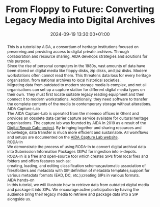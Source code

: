 ---
abstract: 'This is a tutorial by AIDA, a consortium of heritage institutions focused
  on preserving and providing access to digital private archives. Through collaboration
  and resource sharing, AIDA develops strategies and solutions for this purpose.


  Since the rise of personal computers in the 1980s, vast amounts of data have been
  stored on digital media like floppy disks, zip disks, and jaz disks. Modern workstations
  often cannot read them. This threatens data loss for every heritage organisation,
  from national archives to local historical societies.


  Migrating data from outdated to modern storage media is complex, and not all organisations
  can set up a capture station for different digital media types on their own. They
  must first locate suitable legacy reading equipment and then connect it to modern
  workstations. Additionally, they need software to transfer the complete contents
  of the media to contemporary storage without alterations.


  AIDA Capture-Lab

  ----------------


  The AIDA Capture-Lab is operated from the meemoo offices in Ghent and provides an
  obsolete data carrier capture service available for cultural heritage organisations.
  The capture lab was founded by AIDA in 2019 as a result of the [Digital Repair Cafe
  project](https://meemoo.be/en/projects/digital-repair-cafe). By bringing together
  and sharing resources and knowledge, data transfer is much more efficient and sustainable.
  All workflows and setups are documented on the [AIDA Capture Lab website](https://automatic-ingest-digital-archives.github.io/Digital-Repair-Cafe/).


  RODA-In

  -------


  We demonstrate the process of using RODA-In to convert digital archival data into
  Submission Information Packages (SIPs) for ingestion into e-depots.


  RODA-In is a free and open-source tool which creates SIPs from local files and folders
  and offers features such as:

  - creating, loading, and editing classification schemas;

  - automatic association of files/folders and metadata with SIP;

  - definition of metadata templates;

  - support for various metadata formats (EAD, DC, etc.);

  - creating SIPs in various formats.


  AIDA hands-on

  -------------


  In this tutorial, we will illustrate how to retrieve data from outdated digital
  media and package it into SIPs. We encourage active participation by having the
  audience bring their legacy media to retrieve and package data into a SIP alongside
  us.'
creators:
- Jelle Kleevens
- ' Lode Scheers'
- ' Nastasia Vanderperren'
date: 2024-09-19 13:30:00+01:00
document_url: ''
grand_parent: iPRES
institutions: []
keywords:
- approaches to preservation
- start 2 preserve
landing_page_url: ''
language: eng
layout: publication
license: Creative Commons Attribution Share-Alike 4.0 (CC-BY-SA-4.0)
notes_url: https://docs.google.com/document/d/1ZRHGDulUvWl1UDgZ4y9oJI64sRbqr_6dNtDJnQVDZ58/edit#heading=h.aar4tupij1po
parent: iPRES 2024
publication_type: tutorial
size: null
slides_url: ''
source_name: iPRES
stream_url: ''
title: 'From Floppy to Future: Converting Legacy Media into Digital Archives'
year: 2024
---